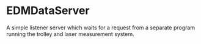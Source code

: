 # EDMDataServer
A simple listener server which waits for a request from a separate program running the trolley and laser measurement system.

